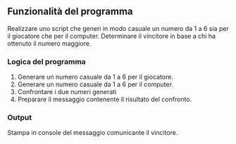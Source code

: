 ## Funzionalità del programma
Realizzare uno script che generi in modo casuale un numero da 1 a 6 sia per il giocatore che per il computer. Determinare il vincitore in base a chi ha ottenuto il numero maggiore.

### Logica del programma
1. Generare un numero casuale da 1 a 6 per il giocatore.
2. Generare un numero casuale da 1 a 6 per il computer.
3. Confrontare i due numeri generati
4. Preparare il messaggio contenente il risultato del confronto.

### Output
Stampa in console del messaggio comunicante il vincitore.